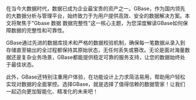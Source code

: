 在当今大数据时代，数据已成为企业最宝贵的资产之一。GBase，作为国内领先的大数据分析与管理平台，始终致力于为用户提供高效、安全的数据解决方案。本文将聚焦于"Gbase 数据 数据完整性"这一核心主题，为您深度解读GBase如何保障数据的完整性和可靠性。

GBase通过先进的数据库技术和严格的数据校验机制，确保每一笔数据从录入到存储直至输出的全过程都保持其原始状态，无任何丢失或篡改。无论是面对海量数据还是复杂业务场景，GBase都能提供稳定可靠的服务支持，让您的数据始终处于最佳状态。

此外，GBase还特别注重用户体验，在功能设计上力求简洁易用，帮助用户轻松实现对数据的全面掌控。选择GBase，就是选择了值得信赖的数据管家！让我们一起迈向更加智能化、精准化的未来吧！